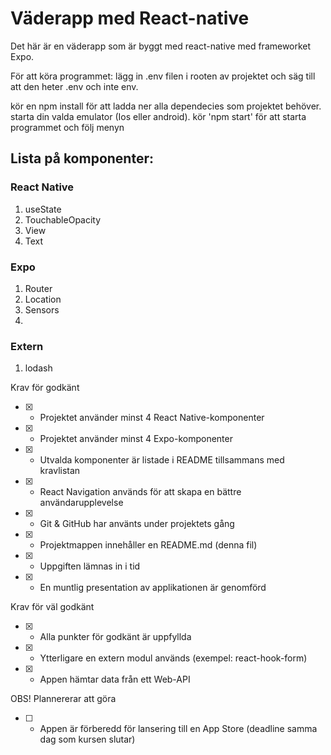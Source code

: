 # Väderapp med React-native

Det här är en väderapp som är byggt med react-native med frameworket Expo.

För att köra programmet:
lägg in .env filen i rooten av projektet och säg till att den heter .env och inte env.

kör en npm install för att ladda ner alla dependecies som projektet behöver.
starta din valda emulator (Ios eller android).
kör 'npm start' för att starta programmet och följ menyn

## Lista på komponenter:

### React Native

1. useState
2. TouchableOpacity
3. View
4. Text

### Expo

1. Router
2. Location
3. Sensors
4.

### Extern

1. lodash

Krav för godkänt

- [x] - Projektet använder minst 4 React Native-komponenter

- [x] - Projektet använder minst 4 Expo-komponenter

- [x] - Utvalda komponenter är listade i README tillsammans med kravlistan

- [x] - React Navigation används för att skapa en bättre användarupplevelse

- [x] - Git & GitHub har använts under projektets gång

- [x] - Projektmappen innehåller en README.md (denna fil)

- [x] - Uppgiften lämnas in i tid

- [x] - En muntlig presentation av applikationen är genomförd

Krav för väl godkänt

- [x] - Alla punkter för godkänt är uppfyllda

- [x] - Ytterligare en extern modul används (exempel: react-hook-form)

- [x] - Appen hämtar data från ett Web-API

OBS! Plannererar att göra

- [ ] - Appen är förberedd för lansering till en App Store (deadline samma dag som kursen slutar)
